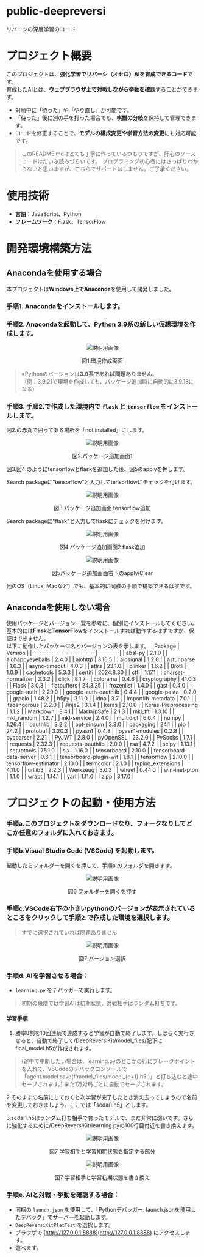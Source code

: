 # public-deepreversi
リバーシの深層学習のコード
# プロジェクト概要

このプロジェクトは、**強化学習でリバーシ（オセロ）AIを育成できるコード**です。  
育成したAIとは、**ウェブブラウザ上で対戦しながら挙動を確認**することができます。

- 対局中に「待った」や「やり直し」が可能です。
- 「待った」後に別の手を打った場合でも、**棋譜の分岐**を保持して管理できます。
- コードを修正することで、**モデルの構成変更や学習方法の変更**にも対応可能です。
> このREADME.mdはとても丁寧に作っているつもりですが、肝心のソースコードはだいぶ読みづらいです。
> プログラミング初心者にはさっぱりわからないと思いますが、こちらでサポートはしません。ご了承ください。
# 使用技術

- **言語**：JavaScript、Python
- **フレームワーク**：Flask、TensorFlow

# 開発環境構築方法

## Anacondaを使用する場合

本プロジェクトは**Windows上でAnaconda**を使用して開発しました。

### 手順1. Anacondaをインストールします。
### 手順2. Anacondaを起動して、Python 3.9系の新しい仮想環境を作成します。
<p align="center">
 <img src="/README_images/005.png" alt="説明用画像" />
</p>
<p align="center">図1.環境作成画面</p>


> ※Pythonのバージョンは**3.9系であれば問題ありません**。  
> （例：3.9.21で環境を作成しても、パッケージ追加時に自動的に3.9.18になる）
### 手順3. 手順2.で作成した環境内で `flask` と `tensorflow` をインストールします。

図2.の赤丸で囲ってある場所を「not installed」にします。
<p align="center">
 <img src="/README_images/015.png" alt="説明用画像" />
</p>
<p align="center">図2.パッケージ追加画面1</p>

図3.図4.のようにtensorflowとflaskを追加した後、図5のapplyを押します。

Search packageに"tensorflow"と入力してtensorflowにチェックを付けます。
<p align="center">
 <img src="/README_images/025.png" alt="説明用画像" />
</p>
<p align="center">図3.パッケージ追加画面 tensorflow追加</p>

Search packageに"flask"と入力してflaskにチェックを付けます。
<p align="center">
 <img src="/README_images/035.png" alt="説明用画像" />
</p>
<p align="center">図4.パッケージ追加画面2 flask追加</p>

<p align="center">
 <img src="/README_images/045.png" alt="説明用画像" />
</p>
<p align="center">図5パッケージ追加画面右下のapply/Clear</p>

他のOS（Linux, Macなど）でも、基本的に同様の手順で構築できるはずです。

## Anacondaを使用しない場合

使用パッケージとバージョン一覧を参考に、個別にインストールしてください。  
基本的には**Flask**と**TensorFlow**をインストールすれば動作するはずですが、保証はできません。  
以下に動作したパッケージ名とバージョンの表を示します。
| Package                 | Version |
|--------------------------|---------|
| absl-py                  | 2.1.0   |
| aiohappyeyeballs         | 2.4.0   |
| aiohttp                  | 3.10.5  |
| aiosignal                | 1.2.0   |
| astunparse               | 1.6.3   |
| async-timeout            | 4.0.3   |
| attrs                    | 23.1.0  |
| blinker                  | 1.6.2   |
| Brotli                   | 1.0.9   |
| cachetools               | 5.3.3   |
| certifi                  | 2024.8.30 |
| cffi                     | 1.17.1  |
| charset-normalizer       | 3.3.2   |
| click                    | 8.1.7   |
| colorama                 | 0.4.6   |
| cryptography             | 41.0.3  |
| Flask                    | 3.0.3   |
| flatbuffers              | 24.3.25 |
| frozenlist               | 1.4.0   |
| gast                     | 0.4.0   |
| google-auth              | 2.29.0  |
| google-auth-oauthlib     | 0.4.4   |
| google-pasta             | 0.2.0   |
| grpcio                   | 1.48.2  |
| h5py                     | 3.11.0  |
| idna                     | 3.7     |
| importlib-metadata       | 7.0.1   |
| itsdangerous             | 2.2.0   |
| Jinja2                   | 3.1.4   |
| keras                    | 2.10.0  |
| Keras-Preprocessing      | 1.1.2   |
| Markdown                 | 3.4.1   |
| MarkupSafe               | 2.1.3   |
| mkl_fft                  | 1.3.10  |
| mkl_random               | 1.2.7   |
| mkl-service              | 2.4.0   |
| multidict                | 6.0.4   |
| numpy                    | 1.26.4  |
| oauthlib                 | 3.2.2   |
| opt-einsum               | 3.3.0   |
| packaging                | 24.1    |
| pip                      | 24.2    |
| protobuf                 | 3.20.3  |
| pyasn1                   | 0.4.8   |
| pyasn1-modules           | 0.2.8   |
| pycparser                | 2.21    |
| PyJWT                    | 2.8.0   |
| pyOpenSSL                | 23.2.0  |
| PySocks                  | 1.7.1   |
| requests                 | 2.32.3  |
| requests-oauthlib        | 2.0.0   |
| rsa                      | 4.7.2   |
| scipy                    | 1.13.1  |
| setuptools               | 75.1.0  |
| six                      | 1.16.0  |
| tensorboard              | 2.10.0  |
| tensorboard-data-server  | 0.6.1   |
| tensorboard-plugin-wit   | 1.8.1   |
| tensorflow               | 2.10.0  |
| tensorflow-estimator     | 2.10.0  |
| termcolor                | 2.1.0   |
| typing_extensions        | 4.11.0  |
| urllib3                  | 2.2.3   |
| Werkzeug                 | 3.0.3   |
| wheel                    | 0.44.0  |
| win-inet-pton            | 1.1.0   |
| wrapt                    | 1.14.1  |
| yarl                     | 1.11.0  |
| zipp                     | 3.17.0  |


# プロジェクトの起動・使用方法

### 手順a.このプロジェクトをダウンロードなり、フォークなりしてどこか任意のフォルダに入れておきます。
### 手順b.Visual Studio Code (VSCode) を起動します。
起動したらフォルダーを開くを押して、手順a.のフォルダを開きます。
<p align="center">
 <img src="/README_images/055.png" alt="説明用画像" />
</p>
<p align="center">図6 フォルダーを開くを押す</p>

### 手順c.VSCode右下の小さいpythonのバージョンが表示されているところをクリックして手順2.で作成した環境を選択します。
> すでに選択されていれば問題ありません
<p align="center">
 <img src="/README_images/065.png" alt="説明用画像" />
</p>
<p align="center">図7 バージョン選択</p>


### 手順d. **AIを学習させる場合**：
   - `learning.py` をデバッガーで実行します。
> 初期の段階では学習AIは初期状態、対戦相手はランダム打ちです。

#### 学習手順
1. 勝率8割を10回連続で達成すると学習が自動で終了します。しばらく実行させると、自動で終了して/DeepReversiKit/model_files/配下にfinal_model.h5が作成されます。
> (途中で中断したい場合は、learning.pyのどこかの行にブレークポイントを入れて、VSCodeのデバッグコンソールで「agent.model.save(f'model_files/model_{e+1}.h5')」と打ち込むと途中セーブされます。)
> また1万対局ごとに自動でセーブされます。

2.そのままの名前にしておくと次学習が完了したとき消え去ってしまうので名前を変更しておきましょう。ここでは「sedai1.h5」とします。

3.sedai1.h5はランダム打ち相手で育ったモデルで、まだ非常に弱いです。さらに強化するために/DeepReversiKit/learning.pyの100行目付近を書き換えます。

<p align="center">
 <img src="/README_images/075.png" alt="説明用画像" />
</p>
<p align="center">図7 学習相手と学習初期状態を指定する部分</p>


<p align="center">
 <img src="/README_images/080.png" alt="説明用画像" />
</p>
<p align="center">図7 学習相手と学習初期状態を書き換え</p>

### 手順e. **AIと対戦・挙動を確認する場合**：
   - 同梱の `launch.json` を使用して、「Pythonデバッガー: launch.jsonを使用したデバッグ」でサーバーを起動します。
   - `DeepReversiKitPlatTest` を選択します。
   - ブラウザで [http://127.0.0.1:8888](http://127.0.0.1:8888) にアクセスします。
   - 遊べます。
